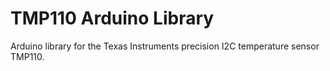 # TMP110 Arduino Library

Arduino library for the Texas Instruments precision I2C temperature sensor TMP110.
